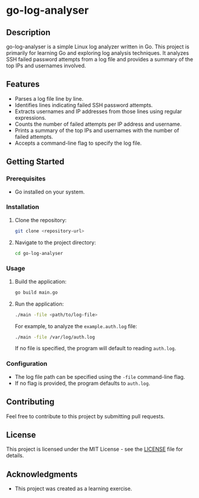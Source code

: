 # go-log-analyser

## Description

go-log-analyser is a simple Linux log analyzer written in Go. This project is primarily for learning Go and exploring log analysis techniques. It analyzes SSH failed password attempts from a log file and provides a summary of the top IPs and usernames involved.

## Features

-   Parses a log file line by line.
-   Identifies lines indicating failed SSH password attempts.
-   Extracts usernames and IP addresses from those lines using regular expressions.
-   Counts the number of failed attempts per IP address and username.
-   Prints a summary of the top IPs and usernames with the number of failed attempts.
-   Accepts a command-line flag to specify the log file.

## Getting Started

### Prerequisites

-   Go installed on your system.

### Installation

1.  Clone the repository:

    ```bash
    git clone <repository-url>
    ```

2.  Navigate to the project directory:

    ```bash
    cd go-log-analyser
    ```

### Usage

1.  Build the application:

    ```bash
    go build main.go
    ```

2.  Run the application:

    ```bash
    ./main -file <path/to/log-file>
    ```

    For example, to analyze the `example.auth.log` file:

    ```bash
    ./main -file /var/log/auth.log
    ```

    If no file is specified, the program will default to reading `auth.log`.

### Configuration

-   The log file path can be specified using the `-file` command-line flag.
-   If no flag is provided, the program defaults to `auth.log`.

## Contributing

Feel free to contribute to this project by submitting pull requests.

## License

This project is licensed under the MIT License - see the [LICENSE](LICENSE) file for details.

## Acknowledgments

-   This project was created as a learning exercise.